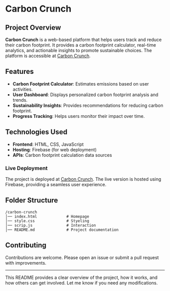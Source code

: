 # Carbon Crunch  

## Project Overview  

**Carbon Crunch** is a web-based platform that helps users track and reduce their carbon footprint. It provides a carbon footprint calculator, real-time analytics, and actionable insights to promote sustainable choices. The platform is accessible at [Carbon Crunch](https://carbon-crunch.web.app/).  

## Features  

- **Carbon Footprint Calculator**: Estimates emissions based on user activities.  
- **User Dashboard**: Displays personalized carbon footprint analysis and trends.   
- **Sustainability Insights**: Provides recommendations for reducing carbon footprint.  
- **Progress Tracking**: Helps users monitor their impact over time.  

## Technologies Used  

- **Frontend**: HTML, CSS, JavaScript 
- **Hosting**: Firebase (for web deployment)  
- **APIs**: Carbon footprint calculation data sources  

### Live Deployment  

The project is deployed at [Carbon Crunch](https://carbon-crunch.web.app/). The live version is hosted using Firebase, providing a seamless user experience.  

## Folder Structure  

```
/carbon-crunch  
│── index.html             # Homepage   
│── style.css              # Styeling  
│── scrip.js               # Interaction  
│── README.md              # Project documentation  
```  

## Contributing  

Contributions are welcome. Please open an issue or submit a pull request with improvements.  

---

This README provides a clear overview of the project, how it works, and how others can get involved. Let me know if you need any modifications.
